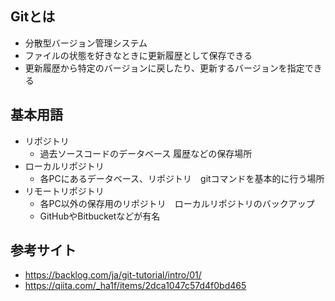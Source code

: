 ## Gitとは
* 分散型バージョン管理システム
* ファイルの状態を好きなときに更新履歴として保存できる
* 更新履歴から特定のバージョンに戻したり、更新するバージョンを指定できる

## 基本用語

* リポジトリ
  * 過去ソースコードのデータベース 履歴などの保存場所
* ローカルリポジトリ
  * 各PCにあるデータベース、リポジトリ　gitコマンドを基本的に行う場所
* リモートリポジトリ
  * 各PC以外の保存用のリポジトリ　ローカルリポジトリのバックアップ
  * GitHubやBitbucketなどが有名


## 参考サイト
* https://backlog.com/ja/git-tutorial/intro/01/
* https://qiita.com/_ha1f/items/2dca1047c57d4f0bd465
